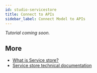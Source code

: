```yaml
---
id: studio-servicestore
title: Connect to APIs
sidebar_label: Connect Model to APIs
---
```


_Tutorial coming soon._ 

## More
- [What is Service store?](../overview/legend-glossary.md/#service-store)
- [Service store technical documentation](../reference/stores.md/#service-stores)
